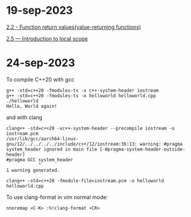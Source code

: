 19-sep-2023
===
[2.2 - Function return values(value-returning functions)](https://www.learncpp.com/cpp-tutorial/function-return-values-value-returning-functions/)

[2.5 — Introduction to local scope](https://www.learncpp.com/cpp-tutorial/introduction-to-local-scope/)

24-sep-2023
===

To compile C++20 with gcc
```
g++ -std=c++20 -fmodules-ts -x c++-system-header iostream
g++ -std=c++20 -fmodules-ts -o helloworld helloworld.cpp
./helloworld
Hello, World again!
```

and with clang
```
clang++ -std=c++20 -xc++-system-header --precompile iostream -o iostream.pcm
/usr/lib/gcc/aarch64-linux-gnu/12/../../../../include/c++/12/iostream:36:13: warning: #pragma system_header ignored in main file [-Wpragma-system-header-outside-header]
#pragma GCC system_header
            ^
1 warning generated.

clang++ -std=c++20 -fmodule-file=iostream.pcm -o helloworld helloworld.cpp
```

To use clang-format in vim normal mode:
```
nnoremap <C-K> :%!clang-format <CR>
```
